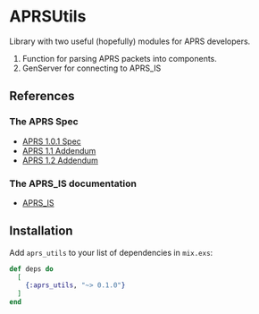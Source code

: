 # APRSUtils 

Library with two useful (hopefully) modules for APRS developers.
1. Function for parsing APRS packets into components.
2. GenServer for connecting to APRS_IS

## References

### The APRS Spec
* [APRS 1.0.1 Spec](https://www.aprs-is.net/)
* [APRS 1.1 Addendum](http://www.aprs.org/aprs11.html)
* [APRS 1.2 Addendum](http://www.aprs.org/aprs12.html)

### The APRS_IS documentation
* [APRS_IS](https://www.aprs-is.net/)

## Installation

Add `aprs_utils` to your list of dependencies in `mix.exs`:

```elixir
def deps do
  [
    {:aprs_utils, "~> 0.1.0"}
  ]
end
```



